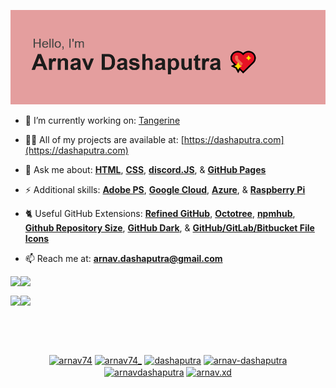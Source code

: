 ![Welcome](https://raw.githubusercontent.com/ArnavD74/ArnavD74/master/welcome.png)

- 🍊 I’m currently working on: [Tangerine](https://tangerinebot.com)

- 👨‍💻 All of my projects are available at: [https://dashaputra.com](https://dashaputra.com)

- 💬 Ask me about: [**HTML**](https://html.spec.whatwg.org/), [**CSS**](https://css-tricks.com/), [**discord.JS**](https://discord.js.org/#/), & [**GitHub Pages**](https://pages.github.com/)

- ⚡ Additional skills: [**Adobe PS**](https://www.adobe.com/products/photoshopfamily.html), [**Google Cloud**](https://cloud.google.com/), [**Azure**](https://azure.microsoft.com/en-us/), & [**Raspberry Pi**](https://www.raspberrypi.org/)

- 🐈 Useful GitHub Extensions: [**Refined GitHub**](https://addons.mozilla.org/en-US/firefox/addon/refined-github-/), [**Octotree**](https://addons.mozilla.org/en-US/firefox/addon/octotree/), [**npmhub**](https://addons.mozilla.org/en-US/firefox/addon/npm-hub/), [**Github Repository Size**](https://addons.mozilla.org/en-US/firefox/addon/github-repo-size/), [**GitHub Dark**](https://addons.mozilla.org/en-US/firefox/addon/github-dark-theme/), & [**GitHub/GitLab/Bitbucket File Icons**](https://addons.mozilla.org/en-US/firefox/addon/github-file-icon/)

- 📫 Reach me at: **arnav.dashaputra@gmail.com**
<a href="https://github.com/arnavd74/arnavd74.github.io">
  <img align="left" src="https://github-readme-stats.vercel.app/api/pin/?username=arnavd74&repo=arnavd74.github.io&show_icons=true&theme=dracula&line_height=30&hide_rank=false" />
</a>
<a href="https://github.com/covidatlas/coronadatascraper">
  <img align="left" src="https://github-readme-stats.vercel.app/api/pin/?username=covidatlas&repo=coronadatascraper&show_icons=true&theme=dracula&line_height=30&hide_rank=false" />
</a>
<p>&nbsp  </p> 
<a href="https://github.com/ArnavD74/APCSA">
  <img align="left" src="https://github-readme-stats.vercel.app/api/pin/?username=arnavd74&repo=APCSA&show_icons=true&theme=dracula&line_height=30&hide_rank=false" />
</a>
<a href="https://github.com/tangerine-bot/tangerine-bot.github.io">
  <img align="left" src="https://github-readme-stats.vercel.app/api/pin/?username=tangerine-bot&repo=tangerine-bot.github.io&show_icons=true&theme=dracula&line_height=30&hide_rank=false" />
</a>

<br>
<!--<img src="https://github-readme-stats.vercel.app/api?username=arnavd74&show_icons=true&theme=dracula&line_height=30&hide_rank=false" />--!>
<p>&nbsp  </p> 
<p>&nbsp  </p> 

<p align="center">
<a href="https://codepen.io/arnav74" target="blank"><img align="center" src="https://cdn.jsdelivr.net/npm/simple-icons@3.0.1/icons/codepen.svg" alt="arnav74" height="20" width="20" /></a>  
<a href="https://twitter.com/arnav74_" target="blank"><img align="center" src="https://cdn.jsdelivr.net/npm/simple-icons@3.0.1/icons/twitter.svg" alt="arnav74_" height="20" width="20" /></a>  
<a href="https://linkedin.com/in/dashaputra" target="blank"><img align="center" src="https://cdn.jsdelivr.net/npm/simple-icons@3.0.1/icons/linkedin.svg" alt="dashaputra" height="20" width="20" /></a>  
<a href="https://stackoverflow.com/arnav-dashaputra" target="blank"><img align="center" src="https://cdn.jsdelivr.net/npm/simple-icons@3.0.1/icons/stackoverflow.svg" alt="arnav-dashaputra" height="20" width="20" /></a>  
<a href="https://fb.com/arnavdashaputra" target="blank"><img align="center" src="https://cdn.jsdelivr.net/npm/simple-icons@3.0.1/icons/facebook.svg" alt="arnavdashaputra" height="20" width="20" /></a>  
<a href="https://instagram.com/arnav.xd" target="blank"><img align="center" src="https://cdn.jsdelivr.net/npm/simple-icons@3.0.1/icons/instagram.svg" alt="arnav.xd" height="20" width="20" /></a>
</p>
